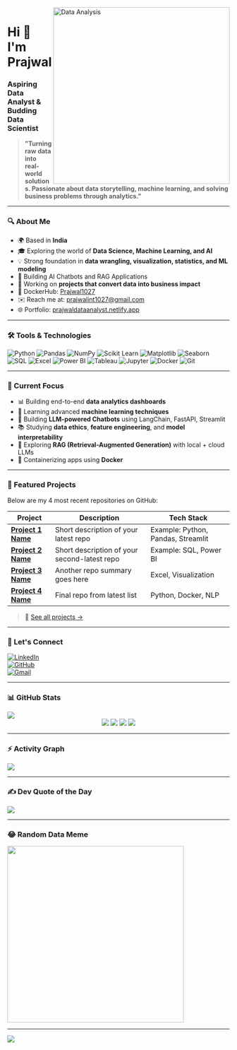 <img align="right" alt="Data Analysis" width="400" src="https://media.tenor.com/rePDfDWO3XoAAAAd/hacking.gif">

# Hi 👋 I'm Prajwal  
### Aspiring Data Analyst & Budding Data Scientist

> **"Turning raw data into real-world solutions. Passionate about data storytelling, machine learning, and solving business problems through analytics."**

---

### 🔍 About Me

- 🌍 Based in **India**
- 🎓 Exploring the world of **Data Science, Machine Learning, and AI**
- 💡 Strong foundation in **data wrangling, visualization, statistics, and ML modeling**
- 🤖 Building AI Chatbots and RAG Applications
- 🚀 Working on **projects that convert data into business impact**
- 🐳 DockerHub: [Prajwal1027](https://hub.docker.com/u/prajwal1027)
- ✉️ Reach me at: [prajwalint1027@gmail.com](mailto:prajwalint1027@gmail.com)
- 🌐 Portfolio: [prajwaldataanalyst.netlify.app](https://prajwaldataanalyst.netlify.app)

---

### 🛠️ Tools & Technologies

![Python](https://img.shields.io/badge/-Python-3776AB?style=flat-square&logo=python&logoColor=white)
![Pandas](https://img.shields.io/badge/-Pandas-150458?style=flat-square&logo=pandas)
![NumPy](https://img.shields.io/badge/-NumPy-013243?style=flat-square&logo=numpy)
![Scikit Learn](https://img.shields.io/badge/-Scikit%20Learn-F7931E?style=flat-square&logo=scikit-learn&logoColor=white)
![Matplotlib](https://img.shields.io/badge/-Matplotlib-11557C?style=flat-square&logo=matplotlib)
![Seaborn](https://img.shields.io/badge/-Seaborn-0F52BA?style=flat-square&logo=seaborn)
![SQL](https://img.shields.io/badge/-SQL-4479A1?style=flat-square&logo=postgresql&logoColor=white)
![Excel](https://img.shields.io/badge/-Excel-217346?style=flat-square&logo=microsoft-excel)
![Power BI](https://img.shields.io/badge/-Power%20BI-F2C811?style=flat-square&logo=powerbi&logoColor=black)
![Tableau](https://img.shields.io/badge/-Tableau-E97627?style=flat-square&logo=tableau)
![Jupyter](https://img.shields.io/badge/-Jupyter-F37626?style=flat-square&logo=jupyter&logoColor=white)
![Docker](https://img.shields.io/badge/-Docker-2496ED?style=flat-square&logo=docker&logoColor=white)
![Git](https://img.shields.io/badge/-Git-F05032?style=flat-square&logo=git&logoColor=white)

---

### 💼 Current Focus

- 📊 Building end-to-end **data analytics dashboards**
- 🤖 Learning advanced **machine learning techniques**
- 💬 Building **LLM-powered Chatbots** using LangChain, FastAPI, Streamlit  
- 📚 Studying **data ethics**, **feature engineering**, and **model interpretability**
- 🔎 Exploring **RAG (Retrieval-Augmented Generation)** with local + cloud LLMs
- 🐳 Containerizing apps using **Docker**

---

### 🧠 Featured Projects

Below are my 4 most recent repositories on GitHub:

| Project | Description | Tech Stack |
|--------|-------------|------------|
| **[Project 1 Name](https://github.com/PrajwalDataAnalyst/PROJECT-1)** | Short description of your latest repo | Example: Python, Pandas, Streamlit |
| **[Project 2 Name](https://github.com/PrajwalDataAnalyst/PROJECT-2)** | Short description of your second-latest repo | Example: SQL, Power BI |
| **[Project 3 Name](https://github.com/PrajwalDataAnalyst/PROJECT-3)** | Another repo summary goes here | Excel, Visualization |
| **[Project 4 Name](https://github.com/PrajwalDataAnalyst/PROJECT-4)** | Final repo from latest list | Python, Docker, NLP |

> 🔗 [See all projects →](https://github.com/PrajwalDataAnalyst?tab=repositories)

---

### 🤝 Let's Connect

[![LinkedIn](https://img.shields.io/badge/LinkedIn-0077B5?style=for-the-badge&logo=linkedin&logoColor=white)](https://www.linkedin.com/in/prajwal10da)  
[![GitHub](https://img.shields.io/badge/GitHub-100000?style=for-the-badge&logo=github&logoColor=white)](https://github.com/PrajwalDataAnalyst)  
[![Gmail](https://img.shields.io/badge/Gmail-D14836?style=for-the-badge&logo=gmail&logoColor=white)](mailto:prajwalint1027@gmail.com)

---

### 📊 GitHub Stats

<a href="http://www.github.com/PrajwalDataAnalyst">
  <img src="https://github-readme-streak-stats.herokuapp.com/?user=PrajwalDataAnalyst&theme=dark&hide_border=true"/>
</a>

<div align="center">
  <img src="http://github-profile-summary-cards.vercel.app/api/cards/stats?username=PrajwalDataAnalyst&theme=2077" />
  <img src="http://github-profile-summary-cards.vercel.app/api/cards/most-commit-language?username=PrajwalDataAnalyst&theme=2077" />
  <img src="http://github-profile-summary-cards.vercel.app/api/cards/repos-per-language?username=PrajwalDataAnalyst&theme=2077" />
  <img src="http://github-profile-summary-cards.vercel.app/api/cards/productive-time?username=PrajwalDataAnalyst&theme=2077" />
</div>

---

### ⚡ Activity Graph

<img align="center" src="https://github-readme-activity-graph.vercel.app/graph?username=PrajwalDataAnalyst&theme=react-dark" />

---

### ✍️ Dev Quote of the Day

![](https://quotes-github-readme.vercel.app/api?type=horizontal&theme=radical)

---

### 😂 Random Data Meme

<img src='https://randommeme-five.vercel.app/' width="400" />

---

[![](https://visitcount.itsvg.in/api?id=Prajwal_Data_Analyst&icon=0&color=0)](https://visitcount.itsvg.in)
